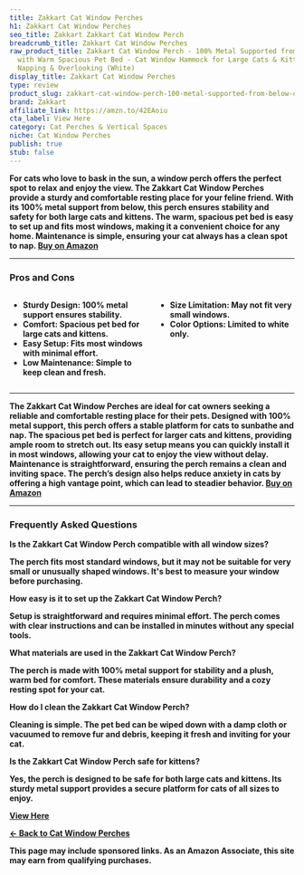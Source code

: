 ```yaml
---
title: Zakkart Cat Window Perches
h1: Zakkart Cat Window Perches
seo_title: Zakkart Zakkart Cat Window Perch
breadcrumb_title: Zakkart Cat Window Perches
raw_product_title: Zakkart Cat Window Perch - 100% Metal Supported from Below - Comes
  with Warm Spacious Pet Bed - Cat Window Hammock for Large Cats & Kittens - for Sunbathing,
  Napping & Overlooking (White)
display_title: Zakkart Cat Window Perches
type: review
product_slug: zakkart-cat-window-perch-100-metal-supported-from-below-comes-with-warm-8204b053
brand: Zakkart
affiliate_link: https://amzn.to/42EAoiu
cta_label: View Here
category: Cat Perches & Vertical Spaces
niche: Cat Window Perches
publish: true
stub: false
---
```


<div id="intro" class="full-width">
  <p><strong>For cats who love to bask in the sun, a window perch offers the perfect spot to relax and enjoy the view. The Zakkart Cat Window Perches provide a sturdy and comfortable resting place for your feline friend. With its 100% metal support from below, this perch ensures stability and safety for both large cats and kittens. The warm, spacious pet bed is easy to set up and fits most windows, making it a convenient choice for any home. Maintenance is simple, ensuring your cat always has a clean spot to nap. <a href="https://amzn.to/42EAoiu" rel="nofollow sponsored noopener" target="_blank"><strong>Buy on Amazon</strong></a></p>
</div>

<hr />
<h3 id="pros-cons">Pros and Cons</h3>
<div class="pc-grid" style="display:grid;grid-template-columns:1fr 1fr;gap:16px;">
  <ul>
    <li><strong>Sturdy Design:</strong> 100% metal support ensures stability.</li>
    <li><strong>Comfort:</strong> Spacious pet bed for large cats and kittens.</li>
    <li><strong>Easy Setup:</strong> Fits most windows with minimal effort.</li>
    <li><strong>Low Maintenance:</strong> Simple to keep clean and fresh.</li>
  </ul>
  <ul>
    <li><strong>Size Limitation:</strong> May not fit very small windows.</li>
    <li><strong>Color Options:</strong> Limited to white only.</li>
  </ul>
</div>
<hr />

<div class="full-width">
  <p>The Zakkart Cat Window Perches are ideal for cat owners seeking a reliable and comfortable resting place for their pets. Designed with 100% metal support, this perch offers a stable platform for cats to sunbathe and nap. The spacious pet bed is perfect for larger cats and kittens, providing ample room to stretch out. Its easy setup means you can quickly install it in most windows, allowing your cat to enjoy the view without delay. Maintenance is straightforward, ensuring the perch remains a clean and inviting space. The perch’s design also helps reduce anxiety in cats by offering a high vantage point, which can lead to steadier behavior. <a href="https://amzn.to/42EAoiu" rel="nofollow sponsored noopener" target="_blank"><strong>Buy on Amazon</strong></a></p>
</div>

<hr />
<h3 id="faqs">Frequently Asked Questions</h3>

<p><strong>Is the Zakkart Cat Window Perch compatible with all window sizes?</strong></p>
<p>The perch fits most standard windows, but it may not be suitable for very small or unusually shaped windows. It's best to measure your window before purchasing.</p>

<p><strong>How easy is it to set up the Zakkart Cat Window Perch?</strong></p>
<p>Setup is straightforward and requires minimal effort. The perch comes with clear instructions and can be installed in minutes without any special tools.</p>

<p><strong>What materials are used in the Zakkart Cat Window Perch?</strong></p>
<p>The perch is made with 100% metal support for stability and a plush, warm bed for comfort. These materials ensure durability and a cozy resting spot for your cat.</p>

<p><strong>How do I clean the Zakkart Cat Window Perch?</strong></p>
<p>Cleaning is simple. The pet bed can be wiped down with a damp cloth or vacuumed to remove fur and debris, keeping it fresh and inviting for your cat.</p>

<p><strong>Is the Zakkart Cat Window Perch safe for kittens?</strong></p>
<p>Yes, the perch is designed to be safe for both large cats and kittens. Its sturdy metal support provides a secure platform for cats of all sizes to enjoy.</p>
<p><a class="btn" href="https://amzn.to/42EAoiu" target="_blank" rel="nofollow sponsored noopener">View Here</a></p>
<p><a href="/roundups/cat-perches-vertical-spaces/cat-window-perches/">← Back to Cat Window Perches</a></p>
<aside class="disclosure">This page may include sponsored links. As an Amazon Associate, this site may earn from qualifying purchases.</aside>
